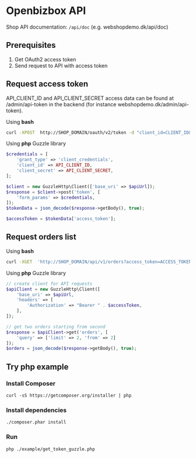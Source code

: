 Openbizbox API 
==============

Shop API documentation: `/api/doc` (e.g. webshopdemo.dk/api/doc)

## Prerequisites

1. Get OAuth2 access token
2. Send request to API with access token

## Request access token

API_CLIENT_ID and API_CLIENT_SECRET access data can be found at /admin/api-token in the backend (for instance webshopdemo.dk/admin/api-token). 

Using **bash**
```bash
curl -XPOST  http://SHOP_DOMAIN/oauth/v2/token -d "client_id=CLIENT_ID&client_secret=CLIENT_SECRET&grant_type=client_credentials"
```

Using **php** Guzzle library 
```php
$credentials = [
    'grant_type' => 'client_credentials',
    'client_id' => API_CLIENT_ID,
    'client_secret' => API_CLIENT_SECRET,
];

$client = new GuzzleHttp\Client(['base_uri' => $apiUrl]);
$response = $client->post('token', [ 
    'form_params' => $credentials,
]);
$tokenData = json_decode($response->getBody(), true);

$accessToken = $tokenData['access_token'];
```

## Request orders list

Using **bash**
```bash
curl -XGET  'http://SHOP_DOMAIN/api/v1/orders?access_token=ACCESS_TOKEN&limit=2&from=2'
```

Using **php** Guzzle library
```php
// create client for API requests
$apiClient = new GuzzleHttp\Client([
    'base_uri' => $apiUrl,
    'headers' => [
        'Authorization' => "Bearer " . $accessToken,
    ],
]);

// get two orders starting from second
$response = $apiClient->get('orders', [
    'query' => ['limit' => 2, 'from' => 2]
]);
$orders = json_decode($response->getBody(), true);
```

## Try **php** example

### Install Composer

`curl -sS https://getcomposer.org/installer | php`

### Install dependencies

`./composer.phar install`

### Run
 
`php ./example/get_token_guzzle.php`
